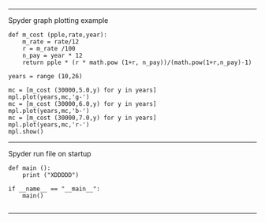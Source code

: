  

---
Spyder graph plotting example 


```
def m_cost (pple,rate,year):
    m_rate = rate/12
    r = m_rate /100
    n_pay = year * 12 
    return pple * (r * math.pow (1+r, n_pay))/(math.pow(1+r,n_pay)-1)

years = range (10,26)

mc = [m_cost (30000,5.0,y) for y in years] 
mpl.plot(years,mc,'g-')
mc = [m_cost (30000,6.0,y) for y in years] 
mpl.plot(years,mc,'b-')
mc = [m_cost (30000,7.0,y) for y in years] 
mpl.plot(years,mc,'r-')
mpl.show()
```
---
Spyder run file on startup

```python{cmd}
def main ():
    print ("XDDDDD")
    
if __name__ == "__main__":
    main()
    
```

---
